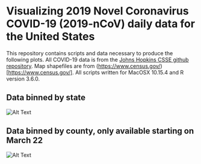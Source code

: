 # Visualizing 2019 Novel Coronavirus COVID-19 (2019-nCoV) daily data for the United States

This repository contains scripts and data necessary to produce the following plots. All COVID-19 data is from the [Johns Hopkins CSSE github repository](https://github.com/CSSEGISandData/COVID-19). Map shapefiles are from (https://www.census.gov/)[https://www.census.gov/]. All scripts written for MacOSX 10.15.4 and R version 3.6.0.

## Data binned by state
![Alt Text](https://github.com/dmacguigan/covid19Viz/blob/master/plots/US_covid-19_timelapse.gif)


## Data binned by county, only available starting on March 22

![Alt Text](https://github.com/dmacguigan/covid19Viz/blob/master/plots/US_covid-19_timelapse_counties.gif)

